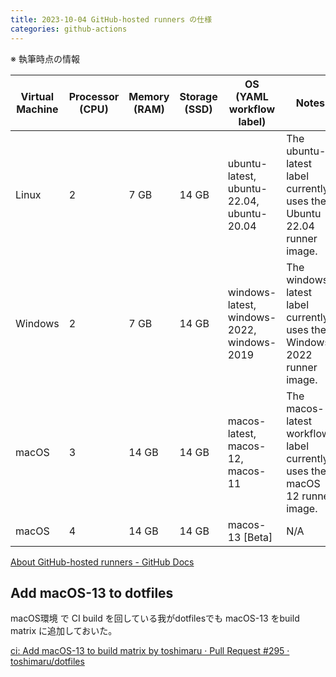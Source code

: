 ```yaml
---
title: 2023-10-04 GitHub-hosted runners の仕様
categories: github-actions
---
```


※ 執筆時点の情報

| Virtual Machine | Processor (CPU) | Memory (RAM) | Storage (SSD) | OS (YAML workflow label) | Notes |
| --------------- | --------------- | ------------ | ------------- | ------------------------ | ----- |
| Linux           | 2               | 7 GB         | 14 GB         | ubuntu-latest, ubuntu-22.04, ubuntu-20.04 | The ubuntu-latest label currently uses the Ubuntu 22.04 runner image. |
| Windows         | 2               | 7 GB         | 14 GB         | windows-latest, windows-2022, windows-2019 | The windows-latest label currently uses the Windows 2022 runner image. |
| macOS           | 3               | 14 GB        | 14 GB         | macos-latest, macos-12, macos-11 | The macos-latest workflow label currently uses the macOS 12 runner image. |
| macOS           | 4               | 14 GB        | 14 GB         | macos-13 [Beta]           | N/A   |

[About GitHub-hosted runners - GitHub Docs](https://docs.github.com/en/actions/using-github-hosted-runners/about-github-hosted-runners/about-github-hosted-runners)

## Add macOS-13 to dotfiles

macOS環境 で CI build を回している我がdotfilesでも macOS-13 をbuild matrix に追加しておいた。

[ci: Add macOS-13 to build matrix by toshimaru · Pull Request #295 · toshimaru/dotfiles](https://github.com/toshimaru/dotfiles/pull/295)
